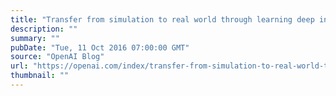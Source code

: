 ```yaml
---
title: "Transfer from simulation to real world through learning deep inverse dynamics model"
description: ""
summary: ""
pubDate: "Tue, 11 Oct 2016 07:00:00 GMT"
source: "OpenAI Blog"
url: "https://openai.com/index/transfer-from-simulation-to-real-world-through-learning-deep-inverse-dynamics-model"
thumbnail: ""
---
```


